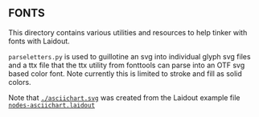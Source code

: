 FONTS
-----

This directory contains various utilities and resources to help tinker
with fonts with Laidout.


`parseletters.py` is used to guillotine an svg into individual glyph svg files and a ttx file
that the ttx utility from fonttools can parse into an OTF svg based color font.
Note currently this is limited to stroke and fill as solid colors.


Note that [`./asciichart.svg`](asciichart.svg) was created from the
Laidout example file [`nodes-asciichart.laidout`](../../examples/nodes-asciichart.laidout)

